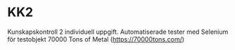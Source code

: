 # KK2
Kunskapskontroll 2 individuell uppgift.
Automatiserade tester med Selenium för testobjekt 70000 Tons of Metal (https://70000tons.com/)